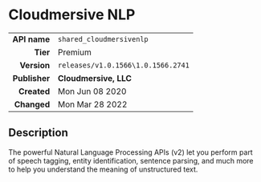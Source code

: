 # Cloudmersive NLP
| | |
|-:|-|
|**API name**|`shared_cloudmersivenlp`|
|**Tier**|Premium|
|**Version**|`releases/v1.0.1566\1.0.1566.2741`|
|**Publisher**|**Cloudmersive, LLC**|
|**Created**|Mon Jun 08 2020|
|**Changed**|Mon Mar 28 2022|

## Description
The powerful Natural Language Processing APIs (v2) let you perform part of speech tagging, entity identification, sentence parsing, and much more to help you understand the meaning of unstructured text.
